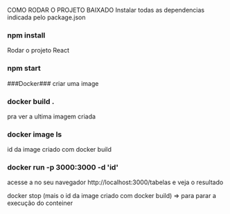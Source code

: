 COMO RODAR O PROJETO BAIXADO
Instalar todas as dependencias indicada pelo package.json
### npm install

Rodar o projeto React 
### npm start


###Docker###
criar uma image
### docker build .
pra ver a ultima imagem criada
### docker image ls
id da image criado com docker build
### docker run -p 3000:3000 -d 'id'

acesse a no seu navegador http://localhost:3000/tabelas e veja o resultado

docker stop (mais o id da image criado com docker build) => para parar a execução do conteiner
